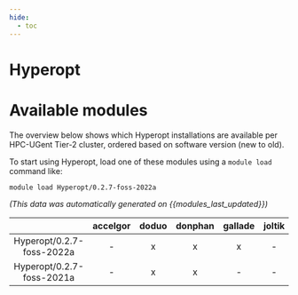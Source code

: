 ```yaml
---
hide:
  - toc
---
```


Hyperopt
========

# Available modules


The overview below shows which Hyperopt installations are available per HPC-UGent Tier-2 cluster, ordered based on software version (new to old).

To start using Hyperopt, load one of these modules using a `module load` command like:

```shell
module load Hyperopt/0.2.7-foss-2022a
```

*(This data was automatically generated on {{modules_last_updated}})*  

| |accelgor|doduo|donphan|gallade|joltik|shinx|
| :---: | :---: | :---: | :---: | :---: | :---: | :---: |
|Hyperopt/0.2.7-foss-2022a|-|x|x|x|-|-|
|Hyperopt/0.2.7-foss-2021a|-|x|x|-|-|-|
